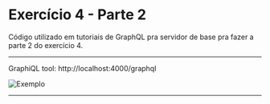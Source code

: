 # Exercício 4 - Parte 2

Código utilizado em tutoriais de GraphQL pra servidor de base pra fazer a parte 2 do exercício 4.

------

GraphiQL tool: http://localhost:4000/graphql

![Exemplo](https://graphql.org/img/hello.png)

------

